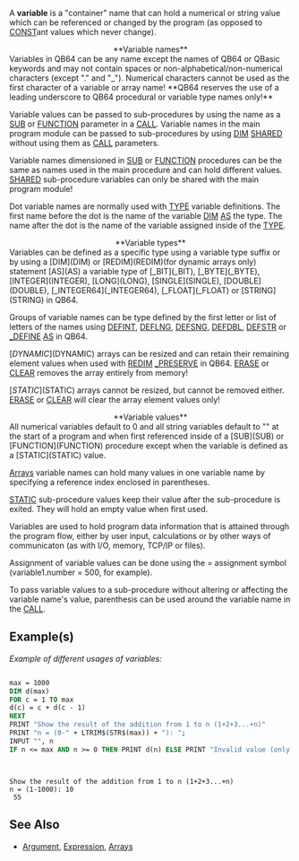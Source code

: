 A **variable** is a "container" name that can hold a numerical or string value which can be referenced or changed by the program (as opposed to [CONST](CONST)ant values which never change).


<center>**Variable names**</center>
Variables in QB64 can be any name except the names of QB64 or QBasic keywords and may not contain spaces or non-alphabetical/non-numerical characters (except "." and "_"). Numerical characters cannot be  used as the first character of a variable or array name! **QB64 reserves the use of a leading underscore to QB64 procedural or variable type names only!**


Variable values can be passed to sub-procedures by using the name as a [SUB](SUB) or [FUNCTION](FUNCTION) parameter in a [CALL](CALL). Variable names in the main program module can be passed to sub-procedures by using [DIM](DIM) [SHARED](SHARED) without using them as [CALL](CALL) parameters.


Variable names dimensioned in [SUB](SUB) or [FUNCTION](FUNCTION) procedures can be the same as names used in the main procedure and can hold different values. [SHARED](SHARED) sub-procedure variables can only be shared with the main program module! 


Dot variable names are normally used with [TYPE](TYPE) variable definitions. The first name before the dot is the name of the variable [DIM](DIM) [AS](AS) the type. The name after the dot is the name of the variable assigned inside of the [TYPE](TYPE).


<center>**Variable types**</center>
Variables can be defined as a specific type using a variable type suffix or by using a [DIM](DIM) or [REDIM](REDIM)(for dynamic arrays only) statement [AS](AS) a variable type of [_BIT](_BIT), [_BYTE](_BYTE), [INTEGER](INTEGER), [LONG](LONG), [SINGLE](SINGLE), [DOUBLE](DOUBLE), [_INTEGER64](_INTEGER64), [_FLOAT](_FLOAT) or [STRING](STRING) in QB64. 


Groups of variable names can be type defined by the first letter or list of letters of the names using [DEFINT](DEFINT), [DEFLNG](DEFLNG), [DEFSNG](DEFSNG), [DEFDBL](DEFDBL), [DEFSTR](DEFSTR) or [_DEFINE](_DEFINE) [AS](AS) in QB64.


[$DYNAMIC]($DYNAMIC) arrays can be resized and can retain their remaining element values when used with [REDIM](REDIM) [_PRESERVE](_PRESERVE) in QB64. [ERASE](ERASE) or [CLEAR](CLEAR) removes the array entirely from memory!


[$STATIC]($STATIC) arrays cannot be resized, but cannot be removed either. [ERASE](ERASE) or [CLEAR](CLEAR) will clear the array element values only!


<center>**Variable values**</center>
All numerical variables default to 0 and all string variables default to "" at the start of a program and when first referenced inside of a [SUB](SUB) or [FUNCTION](FUNCTION) procedure except when the variable is defined as a [STATIC](STATIC) value.


[Arrays](Arrays) variable names can hold many values in one variable name by specifying a reference index enclosed in parentheses.


[STATIC](STATIC) sub-procedure values keep their value after the sub-procedure is exited. They will hold an empty value when first used.


Variables are used to hold program data information that is attained through the program flow, either by user input, calculations or by other ways of communicaton (as with I/O, memory, TCP/IP or files).


Assignment of variable values can be done using the = assignment symbol (variable1.number = 500, for example).


To pass variable values to a sub-procedure without altering or affecting the variable name's value, parenthesis can be used around the variable name in the [CALL](CALL).


## Example(s)

*Example of different usages of variables:*

```vb

max = 1000 
DIM d(max) 
FOR c = 1 TO max 
d(c) = c + d(c - 1) 
NEXT
PRINT "Show the result of the addition from 1 to n (1+2+3...+n)" 
PRINT "n = (0-" + LTRIM$(STR$(max)) + "): "; 
INPUT "", n 
IF n <= max AND n >= 0 THEN PRINT d(n) ELSE PRINT "Invalid value (only 0 to" + STR$(max) + " is permitted)." 

```


```text


Show the result of the addition from 1 to n (1+2+3...+n)
n = (1-1000): 10
 55

```






## See Also

* [Argument](Argument), [Expression](Expression), [Arrays](Arrays)




